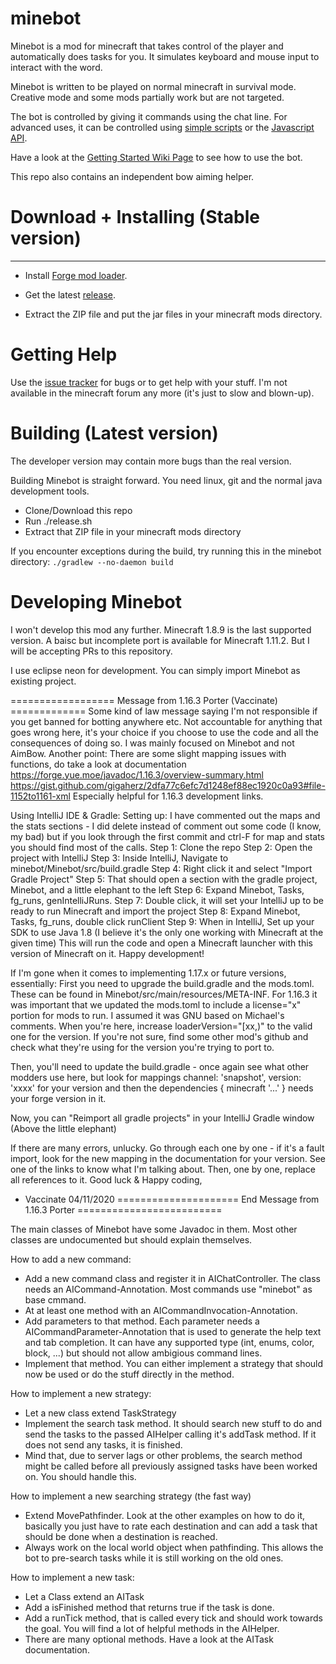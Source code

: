 minebot
=======

Minebot is a mod for minecraft that takes control of the player and automatically does tasks for you. It simulates keyboard and mouse input to interact with the word.

Minebot is written to be played on normal minecraft in survival mode. Creative mode and some mods partially work but are not targeted.

The bot is controlled by giving it commands using the chat line. For advanced uses, it can be controlled using [simple scripts](https://github.com/michaelzangl/minebot/wiki/Run) or the [Javascript API](https://github.com/michaelzangl/minebot/wiki/Javascript-API).

Have a look at the [Getting Started Wiki Page](https://github.com/michaelzangl/minebot/wiki) to see how to use the bot.

This repo also contains an independent bow aiming helper.

Download + Installing (Stable version)
=====================

--------------
* Install [Forge mod loader](http://files.minecraftforge.net/#Downloads).

* Get the latest [release](https://github.com/michaelzangl/minebot/releases).

* Extract the ZIP file and put the jar files in your minecraft mods directory.

Getting Help
============
Use the [issue tracker](https://github.com/michaelzangl/minebot/issues) for bugs or to get help with your stuff. I'm not available in the minecraft forum any more (it's just to slow and blown-up).

Building (Latest version)
========

The developer version may contain more bugs than the real version.

Building Minebot is straight forward. You need linux, git and the normal java development tools.

* Clone/Download this repo
* Run ./release.sh
* Extract that ZIP file in your minecraft mods directory

If you encounter exceptions during the build, try running this in the minebot directory:
`./gradlew --no-daemon build`

Developing Minebot
==================

I won't develop this mod any further. Minecraft 1.8.9 is the last supported version. A baisc but incomplete port is available for Minecraft 1.11.2.
But I will be accepting PRs to this repository.

I use eclipse neon for development. You can simply import Minebot as existing project.

================== Message from 1.16.3 Porter (Vaccinate) =============
Some kind of law message saying I'm not responsible if you get banned for botting anywhere etc.
Not accountable for anything that goes wrong here, it's your choice if you choose to use the code
and all the consequences of doing so.
I was mainly focused on Minebot and not AimBow.
Another point: There are some slight mapping issues with functions, do take a look at documentation
https://forge.yue.moe/javadoc/1.16.3/overview-summary.html
https://gist.github.com/gigaherz/2dfa77c6efc7d1248ef88ec1920c0a93#file-1152to1161-xml
Especially helpful for 1.16.3 development links.

Using IntelliJ IDE & Gradle:
Setting up:
I have commented out the maps and the stats sections - I did delete instead of comment out some code
(I know, my bad) but if you look through the first commit and ctrl-F for map and stats you should find
most of the calls.
Step 1: Clone the repo
Step 2: Open the project with IntelliJ
Step 3: Inside IntelliJ, Navigate to minebot/Minebot/src/build.gradle
Step 4: Right click it and select "Import Gradle Project"
Step 5: That should open a section with the gradle project, Minebot, and a little elephant to the left
Step 6: Expand Minebot, Tasks, fg_runs, genIntelliJRuns.
Step 7: Double click, it will set your IntelliJ up to be ready to run Minecraft and import the project
Step 8: Expand Minebot, Tasks, fg_runs, double click runClient
Step 9: When in IntelliJ, Set up your SDK to use Java 1.8 (I believe it's the only one working with
Minecraft at the given time)
This will run the code and open a Minecraft launcher with this version of Minecraft on it.
Happy development!

If I'm gone when it comes to implementing 1.17.x or future versions, essentially:
First you need to upgrade the build.gradle and the mods.toml. These can be found
in Minebot/src/main/resources/META-INF. For 1.16.3 it was important that we
updated the mods.toml to include a license="x" portion for mods to run.
I assumed it was GNU based on Michael's comments. When you're here, increase
loaderVersion="[xx,)" to the valid one for the version. If you're not sure, find some other
mod's github and check what they're using for the version you're trying to port to.

Then, you'll need to update the build.gradle - once again see what other modders use here, but
look for mappings channel: 'snapshot', version: 'xxxx' for your version and then the 
dependencies { minecraft '...' } needs your forge version in it.

Now, you can "Reimport all gradle projects" in your IntelliJ Gradle window (Above the little elephant)

If there are many errors, unlucky. Go through each one by one - if it's a fault import, look
for the new mapping in the documentation for your version. See one of the links to know
what I'm talking about. Then, one by one, replace all references to it.
Good luck & Happy coding,
- Vaccinate 04/11/2020
===================== End Message from 1.16.3 Porter =========================


The main classes of Minebot have some Javadoc in them. Most other classes are undocumented but should explain themselves.

How to add a new command:
* Add a new command class and register it in AIChatController. The class needs an AICommand-Annotation. Most commands use "minebot" as base cmmand.
* At at least one method with an AICommandInvocation-Annotation. 
* Add parameters to that method. Each parameter needs a AICommandParameter-Annotation that is used to generate the help text and tab completion. It can have any supported type (int, enums, color, block, ...) but should not allow ambigious command lines.
* Implement that method. You can either implement a strategy that should now be used or do the stuff directly in the method.

How to implement a new strategy:
* Let a new class extend TaskStrategy
* Implement the search task method. It should search new stuff to do and send the tasks to the passed AIHelper calling it's addTask method. If it does not send any tasks, it is finished.
* Mind that, due to server lags or other problems, the search method might be called before all previously assigned tasks have been worked on. You should handle this.

How to implement a new searching strategy (the fast way)
* Extend MovePathfinder. Look at the other examples on how to do it, basically you just have to rate each destination and can add a task that should be done when a destination is reached.
* Always work on the local world object when pathfinding. This allows the bot to pre-search tasks while it is still working on the old ones.

How to implement a new task:
* Let a Class extend an AITask
* Add a isFinished method that returns true if the task is done.
* Add a runTick method, that is called every tick and should work towards the goal. You will find a lot of helpful methods in the AIHelper.
* There are many optional methods. Have a look at the AITask documentation.
